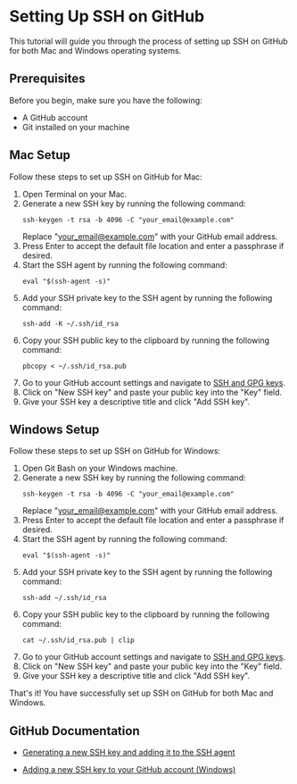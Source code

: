 # Setting Up SSH on GitHub

This tutorial will guide you through the process of setting up SSH on GitHub for both Mac and Windows operating systems.

## Prerequisites
Before you begin, make sure you have the following:

- A GitHub account
- Git installed on your machine

## Mac Setup
Follow these steps to set up SSH on GitHub for Mac:

1. Open Terminal on your Mac.
2. Generate a new SSH key by running the following command:
    ```
    ssh-keygen -t rsa -b 4096 -C "your_email@example.com"
    ```
    Replace "your_email@example.com" with your GitHub email address.
3. Press Enter to accept the default file location and enter a passphrase if desired.
4. Start the SSH agent by running the following command:
    ```
    eval "$(ssh-agent -s)"
    ```
5. Add your SSH private key to the SSH agent by running the following command:
    ```
    ssh-add -K ~/.ssh/id_rsa
    ```
6. Copy your SSH public key to the clipboard by running the following command:
    ```
    pbcopy < ~/.ssh/id_rsa.pub
    ```
7. Go to your GitHub account settings and navigate to [SSH and GPG keys](https://github.com/settings/keys).
8. Click on "New SSH key" and paste your public key into the "Key" field.
9. Give your SSH key a descriptive title and click "Add SSH key".

## Windows Setup
Follow these steps to set up SSH on GitHub for Windows:

1. Open Git Bash on your Windows machine.
2. Generate a new SSH key by running the following command:
    ```
    ssh-keygen -t rsa -b 4096 -C "your_email@example.com"
    ```
    Replace "your_email@example.com" with your GitHub email address.
3. Press Enter to accept the default file location and enter a passphrase if desired.
4. Start the SSH agent by running the following command:
    ```
    eval "$(ssh-agent -s)"
    ```
5. Add your SSH private key to the SSH agent by running the following command:
    ```
    ssh-add ~/.ssh/id_rsa
    ```
6. Copy your SSH public key to the clipboard by running the following command:
    ```
    cat ~/.ssh/id_rsa.pub | clip
    ```
7. Go to your GitHub account settings and navigate to [SSH and GPG keys](https://github.com/settings/keys).
8. Click on "New SSH key" and paste your public key into the "Key" field.
9. Give your SSH key a descriptive title and click "Add SSH key".

That's it! You have successfully set up SSH on GitHub for both Mac and Windows.

## GitHub Documentation

- [Generating a new SSH key and adding it to the SSH agent](https://docs.github.com/en/authentication/connecting-to-github-with-ssh/generating-a-new-ssh-key-and-adding-it-to-the-ssh-agent)

- [Adding a new SSH key to your GitHub account (Windows)](https://docs.github.com/en/enterprise-cloud@latest/authentication/connecting-to-github-with-ssh/adding-a-new-ssh-key-to-your-github-account?platform=windows)